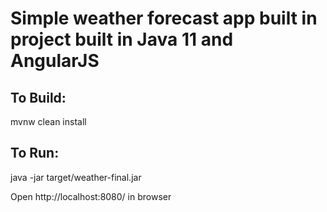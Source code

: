 # Simple weather forecast app built in project built in Java 11 and AngularJS

## To Build: 

mvnw clean install

## To Run: 

java -jar target/weather-final.jar

Open http://localhost:8080/ in browser
